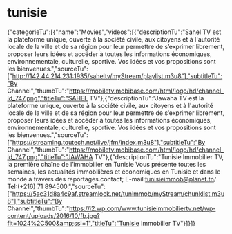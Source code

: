 # tunisie
{"categorieTu":[{"name":"Movies","videos":[{"descriptionTu":"Sahel TV est la plateforme unique, ouverte à la société civile, aux citoyens et à l'autorité locale de la ville et de sa région pour leur permettre de s’exprimer librement, proposer leurs idées et accéder à toutes les informations économiques, environnementale, culturelle, sportive. Vos idées et vos propositions sont les bienvenues.","sourceTu":["http://142.44.214.231:1935/saheltv/myStream/playlist.m3u8"],"subtitleTu":"By Channel","thumbTu":"https://mobiletv.mobibase.com/html/logo/hd/channel_ld_747.png","titleTu":"SAHEL TV"},{"descriptionTu":"Jawaha TV est la plateforme unique, ouverte à la société civile, aux citoyens et à l'autorité locale de la ville et de sa région pour leur permettre de s’exprimer librement, proposer leurs idées et accéder à toutes les informations économiques, environnementale, culturelle, sportive. Vos idées et vos propositions sont les bienvenues.","sourceTu":["https://streaming.toutech.net/live/jfm/index.m3u8"],"subtitleTu":"By Channel","thumbTu":"https://mobiletv.mobibase.com/html/logo/hd/channel_ld_747.png","titleTu":"JAWAHA TV"},{"descriptionTu":"Tunisie Immobilier TV, la première chaîne de l’immobilier en Tunisie Vous présente toutes les semaines, les actualités immobilières et économiques en Tunisie et dans le monde à travers des reportages.contact; E-mail:tunisieimmob@planet.tn/ Tel:(+216) 71 894500.","sourceTu":["https://5ac31d8a4c9af.streamlock.net/tunimmob/myStream/chunklist.m3u8"],"subtitleTu":"By Channel","thumbTu":"https://i2.wp.com/www.tunisieimmobiliertv.net/wp-content/uploads/2016/10/fb.jpg?fit=1024%2C500&amp;ssl=1","titleTu":"Tunisie Immobilier TV"}]}]}
